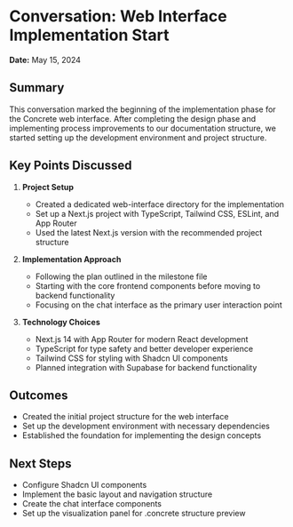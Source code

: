 # Conversation: Web Interface Implementation Start

**Date:** May 15, 2024

## Summary

This conversation marked the beginning of the implementation phase for the Concrete web interface. After completing the design phase and implementing process improvements to our documentation structure, we started setting up the development environment and project structure.

## Key Points Discussed

1. **Project Setup**
   - Created a dedicated web-interface directory for the implementation
   - Set up a Next.js project with TypeScript, Tailwind CSS, ESLint, and App Router
   - Used the latest Next.js version with the recommended project structure

2. **Implementation Approach**
   - Following the plan outlined in the milestone file
   - Starting with the core frontend components before moving to backend functionality
   - Focusing on the chat interface as the primary user interaction point

3. **Technology Choices**
   - Next.js 14 with App Router for modern React development
   - TypeScript for type safety and better developer experience
   - Tailwind CSS for styling with Shadcn UI components
   - Planned integration with Supabase for backend functionality

## Outcomes

- Created the initial project structure for the web interface
- Set up the development environment with necessary dependencies
- Established the foundation for implementing the design concepts

## Next Steps

- Configure Shadcn UI components
- Implement the basic layout and navigation structure
- Create the chat interface components
- Set up the visualization panel for .concrete structure preview 